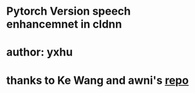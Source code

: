 # Pytorch Version speech enhancemnet in cldnn
# author: yxhu
# thanks to Ke Wang and awni's [repo](https://github.com/awni/speech/)
